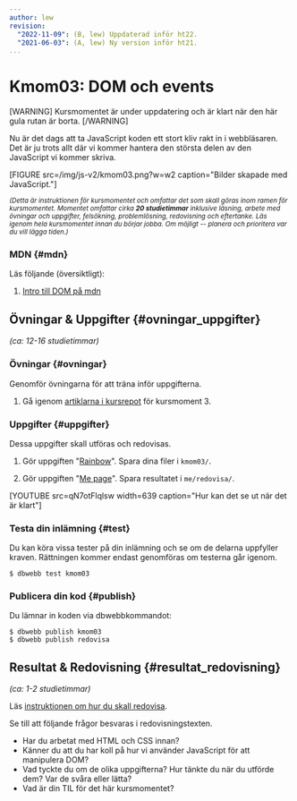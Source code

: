 ```yaml
---
author: lew
revision:
  "2022-11-09": (B, lew) Uppdaterad inför ht22.
  "2021-06-03": (A, lew) Ny version inför ht21.
...
```


# Kmom03: DOM och events

[WARNING]
Kursmomentet är under uppdatering och är klart när den här gula rutan är borta.
[/WARNING]

Nu är det dags att ta JavaScript koden ett stort kliv rakt in i webbläsaren. Det är ju trots allt där vi kommer hantera den största delen av den JavaScript vi kommer skriva.

[FIGURE src=/img/js-v2/kmom03.png?w=w2 caption="Bilder skapade med JavaScript."]

<!--stop-->

<small><i>(Detta är instruktionen för kursmomentet och omfattar det som skall göras inom ramen för kursmomentet. Momentet omfattar cirka **20 studietimmar** inklusive läsning, arbete med övningar och uppgifter, felsökning, problemlösning, redovisning och eftertanke. Läs igenom hela kursmomentet innan du börjar jobba. Om möjligt -- planera och prioritera var du vill lägga tiden.)</i></small>

### MDN {#mdn}

Läs följande (översiktligt):

1. [Intro till DOM på mdn](https://developer.mozilla.org/en-US/docs/Web/API/Document_Object_Model/Introduction)

## Övningar & Uppgifter {#ovningar_uppgifter}

_(ca: 12-16 studietimmar)_

### Övningar {#ovningar}

Genomför övningarna för att träna inför uppgifterna.

1. Gå igenom [artiklarna i kursrepot](https://github.com/dbwebb-se/js-v2/tree/master/articles/kmom03) för kursmoment 3.

### Uppgifter {#uppgifter}

Dessa uppgifter skall utföras och redovisas.

1. Gör uppgiften "[Rainbow](https://github.com/dbwebb-se/js-v2/blob/master/assignments/kmom03/01_rainbow.md)". Spara dina filer i `kmom03/`.

1. Gör uppgiften "[Me page](https://github.com/dbwebb-se/js-v2/blob/master/assignments/kmom03/02_mepage3.md)". Spara resultatet i `me/redovisa/`.

[YOUTUBE src=qN7otFlqlsw width=639 caption="Hur kan det se ut när det är klart"]

### Testa din inlämning {#test}

Du kan köra vissa tester på din inlämning och se om de delarna uppfyller kraven. Rättningen kommer endast genomföras om testerna går igenom.

```console
$ dbwebb test kmom03
```

### Publicera din kod {#publish}

Du lämnar in koden via dbwebbkommandot:

```console
$ dbwebb publish kmom03
$ dbwebb publish redovisa
```

## Resultat & Redovisning {#resultat_redovisning}

_(ca: 1-2 studietimmar)_

Läs [instruktionen om hur du skall redovisa](./../redovisa).

Se till att följande frågor besvaras i redovisningstexten.

- Har du arbetat med HTML och CSS innan?
- Känner du att du har koll på hur vi använder JavaScript för att manipulera DOM?
- Vad tyckte du om de olika uppgifterna? Hur tänkte du när du utförde dem? Var de svåra eller lätta?
- Vad är din TIL för det här kursmomentet?
